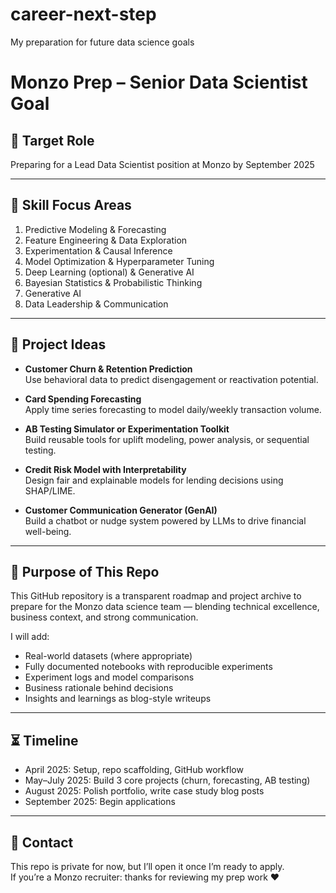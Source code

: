 # career-next-step
 My preparation for future data science goals

# Monzo Prep – Senior Data Scientist Goal

## 🎯 Target Role  
Preparing for a Lead Data Scientist position at Monzo by September 2025 

---

## 🧠 Skill Focus Areas

1. Predictive Modeling & Forecasting  
2. Feature Engineering & Data Exploration  
3. Experimentation & Causal Inference  
4. Model Optimization & Hyperparameter Tuning  
5. Deep Learning (optional) & Generative AI  
6. Bayesian Statistics & Probabilistic Thinking 
7. Generative AI  
8. Data Leadership & Communication  

---

## 📂 Project Ideas

- **Customer Churn & Retention Prediction**  
  Use behavioral data to predict disengagement or reactivation potential.

- **Card Spending Forecasting**  
  Apply time series forecasting to model daily/weekly transaction volume.

- **AB Testing Simulator or Experimentation Toolkit**  
  Build reusable tools for uplift modeling, power analysis, or sequential testing.

- **Credit Risk Model with Interpretability**  
  Design fair and explainable models for lending decisions using SHAP/LIME.

- **Customer Communication Generator (GenAI)**  
  Build a chatbot or nudge system powered by LLMs to drive financial well-being.

---

## 📌 Purpose of This Repo

This GitHub repository is a transparent roadmap and project archive to prepare for the Monzo data science team — blending technical excellence, business context, and strong communication.

I will add:
- Real-world datasets (where appropriate)
- Fully documented notebooks with reproducible experiments
- Experiment logs and model comparisons
- Business rationale behind decisions
- Insights and learnings as blog-style writeups

---

## ⏳ Timeline

- April 2025: Setup, repo scaffolding, GitHub workflow  
- May–July 2025: Build 3 core projects (churn, forecasting, AB testing)  
- August 2025: Polish portfolio, write case study blog posts  
- September 2025: Begin applications  

---

## 💬 Contact

This repo is private for now, but I’ll open it once I’m ready to apply.  
If you’re a Monzo recruiter: thanks for reviewing my prep work ❤️